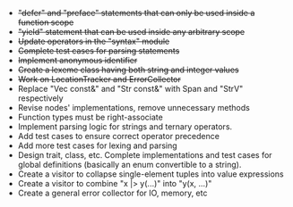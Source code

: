 - ~~"defer" and "preface" statements that can only be used inside a function scope~~
- ~~"yield" statement that can be used inside any arbitrary scope~~
- ~~Update operators in the "syntax" module~~
- ~~Complete test cases for parsing statements~~
- ~~Implement anonymous identifier~~
- ~~Create a lexeme class having both string and integer values~~
- ~~Work on LocationTracker and ErrorCollector~~
- Replace "Vec<T> const&" and "Str const&" with Span<const T> and "StrV"
  respectively
- Revise nodes' implementations, remove unnecessary methods
- Function types must be right-associate
- Implement parsing logic for strings and ternary operators.
- Add test cases to ensure correct operator precedence
- Add more test cases for lexing and parsing
- Design trait, class, etc. Complete implementations and test cases
  for global definitions
  (basically an enum convertible to a string).
- Create a visitor to collapse single-element tuples into
  value expressions
- Create a visitor to combine "x |> y(...)" into "y(x, ...)"
- Create a general error collector for IO, memory, etc